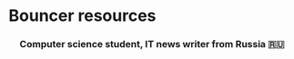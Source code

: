 <h1 align="left">Bouncer resources </h1>
<h3 align="center">Computer science student, IT news writer from Russia 🇷🇺</h3>
